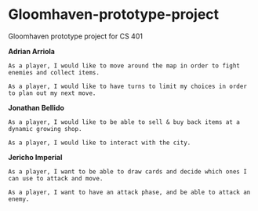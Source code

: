 # Gloomhaven-prototype-project
Gloomhaven prototype project for CS 401

**Adrian Arriola**

    As a player, I would like to move around the map in order to fight enemies and collect items.
              
    As a player, I would like to have turns to limit my choices in order to plan out my next move.
    
**Jonathan Bellido**

    As a player, I would like to be able to sell & buy back items at a dynamic growing shop.
              
    As a player, I would like to interact with the city.

**Jericho Imperial**

    As a player, I want to be able to draw cards and decide which ones I can use to attack and move.

    As a player, I want to have an attack phase, and be able to attack an enemy.